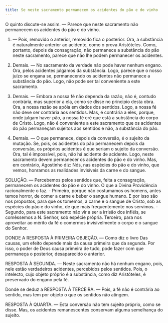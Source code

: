 ```yaml
---
title: Se neste sacramento permanecem os acidentes do pão e do vinho
---
```


O quinto discute-se assim. — Parece que neste sacramento não permanecem os acidentes do pão e do vinho.  

1. — Pois, removido o anterior, removido fica o posterior. Ora, a substância é naturalmente anterior ao acidente, como o prova Aristóteles. Como, portanto, depois da consagração, não permanece a substância do pão neste sacramento, parece que não lhe podem permanecer os acidentes.  

2. Demais. — No sacramento da verdade não pode haver nenhum engano. Ora, pelos acidentes julgamos da substância. Logo, parece que o nosso juízo se engana se, permanecendo os acidentes não permanece a substância do pão. Logo, não pode ser tal conveniente a este sacramento.  

3. Demais. — Embora a nossa fé não dependa da razão, não é, contudo contrária, mas superior a ela, como se disse no principio desta obra. Ora, a nossa razão se apóia em dados dos sentidos. Logo, a nossa fé não deve ser contrária aos sentidos. Mas, é contrária a eles, porque, onde julgam haver pão, a nossa fé crê que está a substância do corpo de Cristo. Logo, não é conveniente a este sacramento que os acidentes do pão permaneçam sujeitos aos sentidos e não, a substância do pão.  

4. Demais. — O que permanece, depois da conversão, é o sujeito da mutação. Se, pois, os acidentes do pão permanecem depois da conversão, os próprios acidentes é que seriam o sujeito da conversão. Ora, tal é impossível, pois, não há acidente de acidente. Logo, neste sacramento devem permanecer os acidentes do pão e do vinho.  Mas, em contrário, Agostinho diz: Nós, nas espécies do pão e do vinho, que vemos, honramos as realidades invisíveis da carne e do sangue.  

SOLUÇÃO. — Percebemos pelos sentidos que, feita a consagração, permanecem os acidentes do pão e do vinho. O que a Divina Providência racionalmente o faz. - Primeiro, porque não costumamos os homens, antes temos horror, de comer a carne e beber o sangue humano. E por isso são nos propostos, para que os tomemos, a carne e o sangue de Cristo, sob as espécies do pão e do vinho, de que mais frequentemente nos servimos. - Segundo, para este sacramento não vir a ser a irrisão dos infiéis, se comêssemos a N. Senhor, sob espécie própria. Terceiro, para nos aproveitar ao mérito da fé o comermos invisivelmente o corpo e o sangue do Senhor.  

DONDE A RESPOSTA À PRIMEIRA OBJEÇÃO. — Como diz o livro Das causas, um efeito depende mais da causa primeira que da segunda. Por isso, o poder de Deus causa primeira de tudo, pode fazer com que permaneça o posterior, desaparecido o anterior.  

RESPOSTA À SEGUNDA. — Neste sacramento não há nenhum engano, pois, nele estão verdadeiros acidentes, percebidos pelos sentidos. Pois, o intelecto, cujo objeto próprio é a substância, como diz Aristóteles, é preservado do engano pela fé.  

Donde se deduz a RESPOSTA À TERCEIRA. — Pois, a fé não é contrária ao sentido, mas tem por objeto o que os sentidos não atingem. 

RESPOSTA À QUARTA. — Esta conversão não tem sujeito próprio, como se disse. Mas, os acidentes remanescentes conservam alguma semelhança do sujeito.